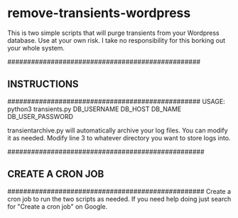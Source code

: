 # remove-transients-wordpress
This is two simple scripts that will purge transients from your Wordpress database. Use at your own risk.
I take no responsibility for this borking out your whole system.

#################################################
##              INSTRUCTIONS                   ##
#################################################
USAGE:
python3 transients.py DB_USERNAME DB_HOST DB_NAME DB_USER_PASSWORD


transientarchive.py will automatically archive your log files. You can modify it as needed.
Modify line 3 to whatever directory you want to store logs into.

##################################################
##              CREATE A CRON JOB               ##
##################################################
Create a cron job to run the two scripts as needed. If you need help doing just search for "Create a cron job" on Google.

